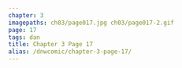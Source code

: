 ```yaml
---
chapter: 3
imagepaths: ch03/page017.jpg ch03/page017-2.gif
page: 17
tags: dan
title: Chapter 3 Page 17
alias: /dnwcomic/chapter-3-page-17/
---
```

